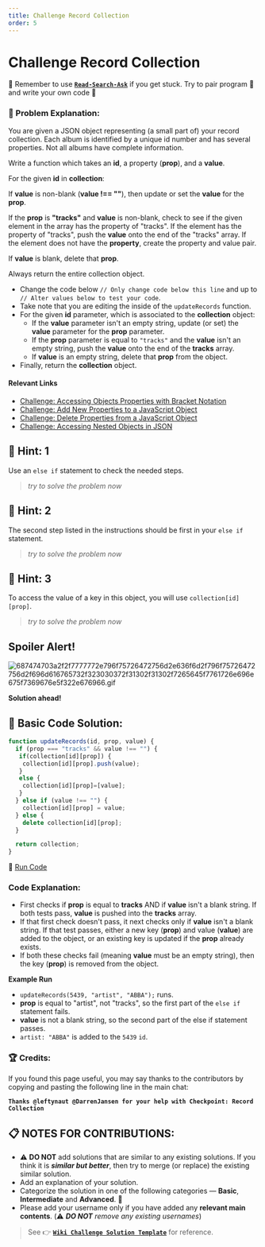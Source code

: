 ```yaml
---
title: Challenge Record Collection
order: 5
---
```

# Challenge Record Collection

:triangular_flag_on_post: Remember to use [**`Read-Search-Ask`**](FreeCodeCamp-Get-Help) if you get stuck. Try to pair program :busts_in_silhouette: and write your own code :pencil:

### :checkered_flag: Problem Explanation:

You are given a JSON object representing (a small part of) your record collection. Each album is identified by a unique id number and has several properties. Not all albums have complete information.

Write a function which takes an **id**, a property (**prop**), and a **value**.

For the given **id** in **collection**:

If **value** is non-blank (**value !== ""**), then update or set the **value** for the **prop**.

If the **prop** is **"tracks"** and **value** is non-blank, check to see if the given element in the array has the property of "tracks". If the element has the property of "tracks", push the **value** onto the end of the "tracks" array. If the element does not have the **property**, create the property and value pair.

If **value** is blank, delete that **prop**.

Always return the entire collection object.

- Change the code below `// Only change code below this line` and up to `// Alter values below to test your code`.
- Take note that you are editing the inside of the `updateRecords` function.
- For the given **id** parameter, which is associated to the **collection** object:
  - If the **value** parameter isn't an empty string, update (or set) the **value** parameter for the **prop** parameter.
  - If the **prop** parameter is equal to `"tracks"` and the **value** isn't an empty string, push the **value** onto the end of the **tracks** array.
  - If **value** is an empty string, delete that **prop** from the object.
- Finally, return the **collection** object.

#### Relevant Links

- [Challenge: Accessing Objects Properties with Bracket Notation](http://www.freecodecamp.com/challenges/accessing-objects-properties-with-bracket-notation)
- [Challenge: Add New Properties to a JavaScript Object](http://www.freecodecamp.com/challenges/add-new-properties-to-a-javascript-object)
- [Challenge: Delete Properties from a JavaScript Object](http://www.freecodecamp.com/challenges/delete-properties-from-a-javascript-object)
- [Challenge: Accessing Nested Objects in JSON](http://www.freecodecamp.com/challenges/accessing-nested-objects-in-json)

## :speech_balloon: Hint: 1

Use an `else if` statement to check the needed steps.

> _try to solve the problem now_

## :speech_balloon: Hint: 2

The second step listed in the instructions should be first in your `else if` statement.

> _try to solve the problem now_

## :speech_balloon: Hint: 3

To access the value of a key in this object, you will use `collection[id][prop]`.

> _try to solve the problem now_

## Spoiler Alert!

![687474703a2f2f7777772e796f75726472756d2e636f6d2f796f75726472756d2f696d616765732f323030372f31302f31302f7265645f7761726e696e675f7369676e5f322e676966.gif](https://files.gitter.im/FreeCodeCamp/Wiki/nlOm/thumb/687474703a2f2f7777772e796f75726472756d2e636f6d2f796f75726472756d2f696d616765732f323030372f31302f31302f7265645f7761726e696e675f7369676e5f322e676966.gif)

**Solution ahead!**

## :beginner: Basic Code Solution:

```javascript
function updateRecords(id, prop, value) {
  if (prop === "tracks" && value !== "") {
   if(collection[id][prop]) {
    collection[id][prop].push(value);
   }
   else {
    collection[id][prop]=[value];
   }
  } else if (value !== "") {
    collection[id][prop] = value;
  } else {
    delete collection[id][prop];
  }

  return collection;
}
```
:rocket: [Run Code](https://repl.it/C2AZ/0)

### Code Explanation:

- First checks if **prop** is equal to **tracks** AND if **value** isn't a blank string. If both tests pass, **value** is pushed into the **tracks** array.
- If that first check doesn't pass, it next checks only if **value** isn't a blank string. If that test passes, either a new key (**prop**) and value (**value**) are added to the object, or an existing key is updated if the **prop** already exists.
- If both these checks fail (meaning **value** must be an empty string), then the key (**prop**) is removed from the object.

**Example Run**

- `updateRecords(5439, "artist", "ABBA");` runs.
- **prop** is equal to "artist", not "tracks", so the first part of the `else if` statement fails.
- **value** is not a blank string, so the second part of the else if statement passes.
- `artist: "ABBA"` is added to the `5439` `id`.

### :trophy: Credits:

If you found this page useful, you may say thanks to the contributors by copying and pasting the following line in the main chat:

**`Thanks @leftynaut @DarrenJansen for your help with Checkpoint: Record Collection`**

## :clipboard: NOTES FOR CONTRIBUTIONS:

- :warning: **DO NOT** add solutions that are similar to any existing solutions. If you think it is **_similar but better_**, then try to merge (or replace) the existing similar solution.
- Add an explanation of your solution.
- Categorize the solution in one of the following categories &mdash; **Basic**, **Intermediate** and **Advanced**. :traffic_light:
- Please add your username only if you have added any **relevant main contents**. (:warning: **_DO NOT_** _remove any existing usernames_)

> See :point_right: [**`Wiki Challenge Solution Template`**](Wiki-Template-Challenge-Solution) for reference.

